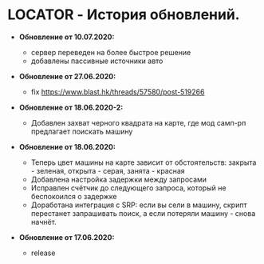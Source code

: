 # LOCATOR - История обновлений.
* **Обновление от 10.07.2020:**
  * сервер переведен на более быстрое решение
  * добавлены пассивные источники авто

* **Обновление от 27.06.2020:**
  * fix https://www.blast.hk/threads/57580/post-519266
  
* **Обновление от 18.06.2020-2:**
  * Добавлен захват черного квадрата на карте, где мод самп-рп предлагает поискать машину
  
* **Обновление от 18.06.2020:**
  * Теперь цвет машины на карте зависит от обстоятельств: закрыта - зеленая, открыта - серая, занята - красная
  * Добавлена настройка задержки между запросами
  * Исправлен счётчик до следующего запроса, который не беспокоился о задержке
  * Доработана интеграция с SRP: если вы сели в машину, скрипт перестанет запрашивать поиск, а если потеряли машину - снова начнёт.
  
* **Обновление от 17.06.2020:**
  * release 
  


